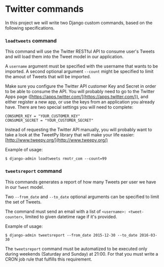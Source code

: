 # Twitter commands

In this project we will write two Django custom commands, based on the following specifications.

### `loadtweets` command

This command will use the Twitter RESTful API to consume user's Tweets and will load them into the Tweet model in our application.

A `username` argument must be specified with the username that wants to be imported. A second optional argument `--count` might be specified to limit the amout of Tweets that will be imported.

Make sure you configure the Twitter API customer Key and Secret in order to be able to consume the API. You will probably need to go to the Twitter Apps page ([https://apps.twitter.com/](https://apps.twitter.com/)), and either register a new app, or use the keys from an application you already have. 
There are two special settings you will need to complete:
```
CONSUMER_KEY = "YOUR_CUSTOMER_KEY"
CONSUMER_SECRET = "YOUR_CUSTOMER_SECRET"
```

Instead of requesting the Twitter API manually, you will probably want to take a look at the TweetPy library that will make your life easier: [http://www.tweepy.org/](http://www.tweepy.org/)

Example of usage:
```
$ django-admin loadtweets rmotr_com --count=99
```

### `tweetsreport` command

This commands generates a report of how many Tweets per user we have in our `Tweet` model.

Two `--from_date` and `--to_date` optional arguments can be specified to limit the set of Tweets.

The command must send an email with a list of `<username>: <tweet-counter>`, limited to given datetime rage if it's provided.

Example of usage:
```
$ django-admin tweetsreport --from_date 2015-12-30 --to_date 2016-03-30
```

The `tweetsreport` command must be automatized to be executed only during weekends (Saturday and Sunday) at 21:00. For that you must write a CRON job rule that fulfills this requirement.
